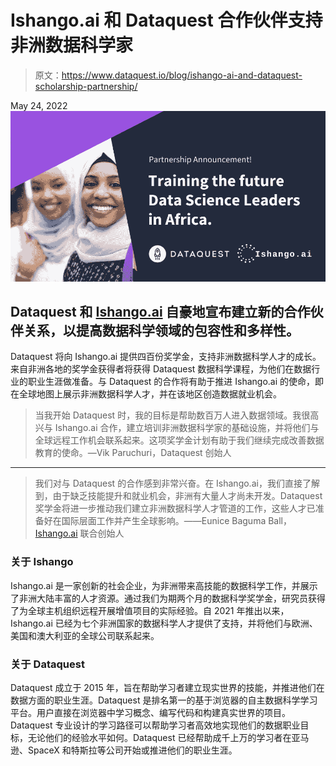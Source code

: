 # Ishango.ai 和 Dataquest 合作伙伴支持非洲数据科学家

> 原文：<https://www.dataquest.io/blog/ishango-ai-and-dataquest-scholarship-partnership/>

May 24, 2022![Dataquest and Ishango.ai are proud to announce a new partnership to improve inclusivity and diversity in the data science field.](img/2117c408009191cb41f37f73741a29a7.png)

## Dataquest 和 [Ishango.ai](http://ishango.ai "Ishango.ai ") 自豪地宣布建立新的合作伙伴关系，以提高数据科学领域的包容性和多样性。

Dataquest 将向 Ishango.ai 提供四百份奖学金，支持非洲数据科学人才的成长。来自非洲各地的奖学金获得者将获得 Dataquest 数据科学课程，为他们在数据行业的职业生涯做准备。与 Dataquest 的合作将有助于推进 Ishango.ai 的使命，即在全球地图上展示非洲数据科学人才，并在该地区创造数据就业机会。

> 当我开始 Dataquest 时，我的目标是帮助数百万人进入数据领域。我很高兴与 Ishango.ai 合作，建立培训非洲数据科学家的基础设施，并将他们与全球远程工作机会联系起来。这项奖学金计划有助于我们继续完成改善数据教育的使命。—Vik Paruchuri，Dataquest 创始人

* * *

> 我们对与 Dataquest 的合作感到非常兴奋。在 Ishango.ai，我们直接了解到，由于缺乏技能提升和就业机会，非洲有大量人才尚未开发。Dataquest 奖学金将进一步推动我们建立非洲数据科学人才管道的工作，这些人才已准备好在国际层面工作并产生全球影响。——Eunice Baguma Ball， [Ishango.ai](http://ishango.ai "Ishango.ai") 联合创始人

### 关于 Ishango

Ishango.ai 是一家创新的社会企业，为非洲带来高技能的数据科学工作，并展示了非洲大陆丰富的人才资源。通过我们为期两个月的数据科学奖学金，研究员获得了为全球主机组织远程开展增值项目的实际经验。自 2021 年推出以来，Ishango.ai 已经为七个非洲国家的数据科学人才提供了支持，并将他们与欧洲、美国和澳大利亚的全球公司联系起来。

### 关于 Dataquest

Dataquest 成立于 2015 年，旨在帮助学习者建立现实世界的技能，并推进他们在数据方面的职业生涯。Dataquest 是排名第一的基于浏览器的自主数据科学学习平台。用户直接在浏览器中学习概念、编写代码和构建真实世界的项目。Dataquest 专业设计的学习路径可以帮助学习者高效地实现他们的数据职业目标，无论他们的经验水平如何。Dataquest 已经帮助成千上万的学习者在亚马逊、SpaceX 和特斯拉等公司开始或推进他们的职业生涯。